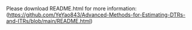 Please download README.html for more information: (https://github.com/YeYao843/Advanced-Methods-for-Estimating-DTRs-and-ITRs/blob/main/README.html)

